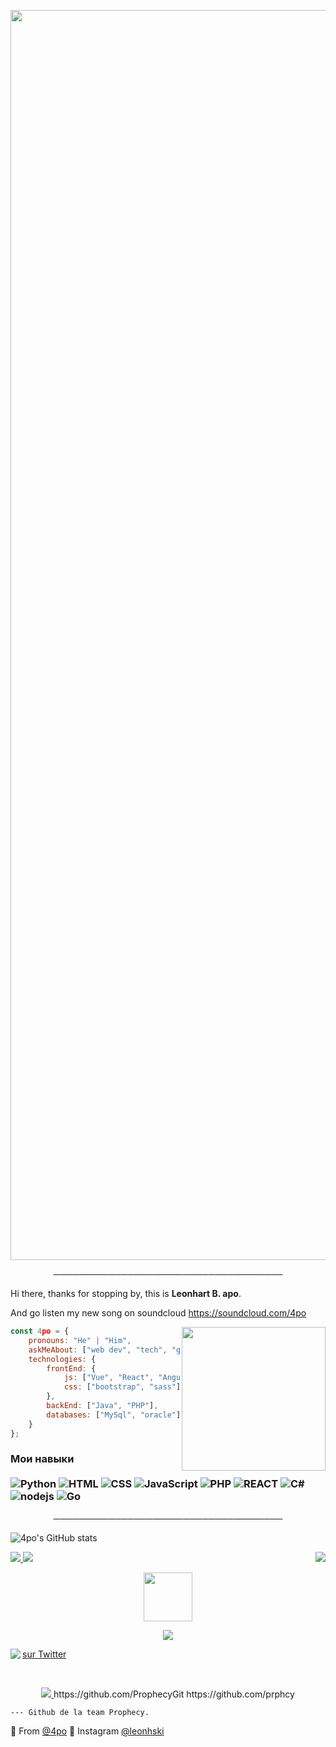 <p align="center"><img src="https://i.imgur.com/LAajnm0.gif" width="2000"> 

<p align="center">
─────────────────────────────────────
</p>

Hi there, thanks for stopping by, this is **Leonhart B. apo**.

And go listen my new song on soundcloud https://soundcloud.com/4po

<img align='right' src="https://cdn2.scratch.mit.edu/get_image/user/16311207_60x60.png" width="230">

```javascript
const 4po = {
    pronouns: "He" | "Him",
    askMeAbout: ["web dev", "tech", "game"],
    technologies: {
        frontEnd: {
            js: ["Vue", "React", "Angular"],
            css: ["bootstrap", "sass"]
        },
        backEnd: ["Java", "PHP"],
        databases: ["MySql", "oracle"],
    }
};
```

### Мои навыки <br/> <br/> ![Python](https://img.shields.io/badge/-Python-21B500?style=flat-square&logo=python&logoColor=white) ![HTML](https://img.shields.io/badge/-HTML-8136CA?style=flat-square&logo=html5&logoColor=white) ![CSS](https://img.shields.io/badge/-CSS-196eff?style=flat&logoColor=white&logo=css3) ![JavaScript](https://camo.githubusercontent.com/4fdfb0cf06c96ca8a5ab446e39e0518bb0ad5380a284c2e7bb9e3d23c34f9626/68747470733a2f2f696d672e736869656c64732e696f2f62616467652f2d4a6176617363726970742d4646454530303f7374796c653d666c61742d737175617265266c6f676f3d6a617661736372697074266c6f676f436f6c6f723d626c61636b) ![PHP](https://img.shields.io/badge/-PHP-FFB120?style=flat-square&logo=php&logoColor=white) ![REACT](https://img.shields.io/badge/-React-45B8D8?style=flat-square&logo=react&logoColor=white) ![C#](https://img.shields.io/badge/-C%20Sharp-44CF90?style=flat-square&logo=c%20sharp&logoColor=white) ![nodejs](https://img.shields.io/badge/-NodeJS-43853D?style=flat-square&logo=Node.js&logoColor=white) ![Go](https://img.shields.io/badge/-Go-666699?style=flat-square&logo=Go&logoColor=black)


<p align="center">
─────────────────────────────────────
</p>

![4po's GitHub stats](https://github-readme-stats.vercel.app/api?username=4po&show_icons=true&theme=midnight-purple)



<a href="https://github.com/4po">
  <img src="https://img.shields.io/github/followers/4po?color=black&label=FOLLOWERS&style=for-the-badge">
</a>

<a href="https://discord.bio/p/apo">
         <img src="https://img.shields.io/website?color=black&down_color=black&down_message=black&label=DISCORD&logo=black&logoColor=black&style=for-the-badge&up_color=black&up_message=DISCORD.GG%2FAPO&url=https%3A%2F%2Fdiscord.gg%2Fapo">
         </a>







<a href="https://github.com/4po">
   <img align='right' src="https://komarev.com/ghpvc/?username=4po">
</a>


<p align="center">
   <a href="https://discord.gg/congo">
         <img src="https://upload.wikimedia.org/wikipedia/commons/f/f0/Animated-Flag-Russia_2.gif" width="78"> 
</p>

<p align="center">
         <a href="https://discord.gg/congo">
         <img src="https://i.imgur.com/tyhhKxu.gif">
         </a>
      

<!-- Place this tag where you want the button to render. -->

<a href="https://twitter.com/4poUser"><img align='left' src="https://img.shields.io/twitter/follow/4poUser?color=purple&logo=caca&logoColor=black&style=for-the-badge">
   
    
<a class="github-button" href="https://twitter.com/4poUser" data-color-scheme="no-preference: light; light: light; dark: dark;" data-show-count="true" aria-label="Follow @g4po on GitHub">sur Twitter</a>


<br>

<p align="center">
         <a href="https://discord.gg/apo">
         <img src="https://i.imgur.com/Tdd2VeD.png">
         </a>
https://github.com/ProphecyGit https://github.com/prphcy

    --- Github de la team Prophecy.

🔎 From [@4po](https://github.com/4po)
🔎 Instagram [@leonhski](https://www.instagram.com/leonhski/)
